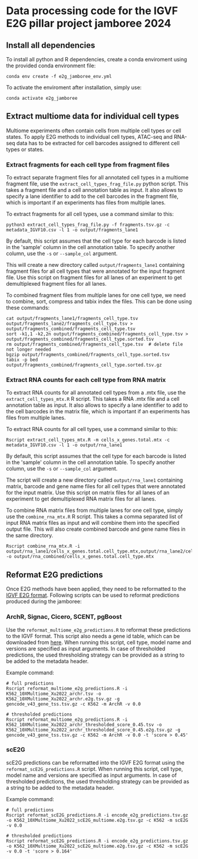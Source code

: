 # Data processing code for the IGVF E2G pillar project jamboree 2024

## Install all dependencies
To install all python and R dependencies, create a conda enviroment using the provided conda
environment file:
```
conda env create -f e2g_jamboree_env.yml
```

To activate the enviroment after installation, simply use:
```
conda activate e2g_jamboree
```

## Extract multiome data for individual cell types
Multiome experiments often contain cells from multiple cell types or cell states. To apply E2G
methods to individual cell types, ATAC-seq and RNA-seq data has to be extracted for cell barcodes
assigned to different cell types or states.

### Extract fragments for each cell type from fragment files
To extract separate fragment files for all annotated cell types in a multiome fragment file, use the
`extract_cell_types_frag_file.py` python script. This takes a fragment file and a cell annotation
table as input. It also allows to specify a lane identifier to add to the cell barcodes in the
fragment file, which is important if an experiments has files from multiple lanes.

To extract fragments for all cell types, use a command similar to this:
```
python3 extract_cell_types_frag_file.py -f fragments.tsv.gz -c metadata_IGVF10.csv -l 1 -o output/fragments_lane1
```

By default, this script assumes that the cell type for each barcode is listed in the 'sample' column
in the cell annotation table. To specify another column, use the `-s` or `--sample_col` argument.

This will create a new directory called `output/fragments_lane1` containing fragment files for all
cell types that were annotated for the input fragment file. Use this script on fragment files for
all lanes of an experiment to get demultiplexed fragment files for all lanes.

To combined fragment files from multiple lanes for one cell type, we need to combine, sort, compress
and tabix index the files. This can be done using these commands:
```
cat output/fragments_lane1/fragments_cell_type.tsv output/fragments_lane2/fragments_cell_type.tsv > output/fragments_combined/fragments_cell_type.tsv
sort -k1,1 -k2,2n output/fragments_combined/fragments_cell_type.tsv > output/fragments_combined/fragments_cell_type.sorted.tsv
rm output/fragments_combined/fragments_cell_type.tsv  # delete file not longer needed
bgzip output/fragments_combined/fragments_cell_type.sorted.tsv
tabix -p bed output/fragments_combined/fragments_cell_type.sorted.tsv.gz

```

### Extract RNA counts for each cell type from RNA matrix
To extract RNA counts for all annotated cell types from a .mtx file, use the
`extract_cell_types_mtx.R` R script. This takes a RNA .mtx file and a cell annotation table as
input. It also allows to specify a lane identifier to add to the cell barcodes in the matrix file,
which is important if an experiments has files from multiple lanes.

To extract RNA counts for all cell types, use a command similar to this:
```
Rscript extract_cell_types_mtx.R -m cells_x_genes.total.mtx -c metadata_IGVF10.csv -l 1 -o output/rna_lane1
```

By default, this script assumes that the cell type for each barcode is listed in the 'sample' column
in the cell annotation table. To specify another column, use the `-s` or `--sample_col` argument.

The script will create a new directory called `output/rna_lane1` containing matrix, barcode and gene
name files for all cell types that were annotated for the input matrix. Use this script on matrix
files for all lanes of an experiment to get demultiplexed RNA matrix files for all lanes.

To combine RNA matrix files from multiple lanes for one cell type, simply use the
`combine_rna_mtx.R` R script. This takes a comma separated list of input RNA matrix files as input
and will combine them into the specified output file. This will also create combined barcode and
gene name files in the same directory.
```
Rscript combine_rna_mtx.R -i output/rna_lane1/cells_x_genes.total.cell_type.mtx,output/rna_lane2/cells_x_genes.total.cell_type.mtx -o output/rna_combined/cells_x_genes.total.cell_type.mtx
```

## Reformat E2G predictions
Once E2G methods have been applied, they need to be reformatted to the
[IGVF E2G format](https://docs.google.com/spreadsheets/d/14cV-kO-wllGCDENiBmLYi_r0TMKUY7SMKyVbFFsAQFI/edit?usp=sharing). Following scripts can be used to reformat predictions produced during the jamboree:

### ArchR, Signac, Cicero, SCENT, pgBoost
Use the `reformat_multiome_e2g_predictions.R` to reformat these predictions to the IGVF format. This
script also needs a gene id table, which can be downloaded from 
[here](https://www.synapse.org/Synapse:syn63543830). When running this script, cell type, model name
and versions are specified as input arguments. In case of thresholded predictions, the used
thresholding strategy can be provided as a string to be added to the metadata header.

Example command:
```
# full predictions
Rscript reformat_multiome_e2g_predictions.R -i K562_10XMultiome_Xu2022_archr.tsv -o K562_10XMultiome_Xu2022_archr.e2g.tsv.gz -g gencode_v43_gene_tss.tsv.gz -c K562 -m ArchR -v 0.0

# thresholded predictions
Rscript reformat_multiome_e2g_predictions.R -i K562_10XMultiome_Xu2022_archr_thresholded_score_0.45.tsv -o K562_10XMultiome_Xu2022_archr_thresholded_score_0.45.e2g.tsv.gz -g gencode_v43_gene_tss.tsv.gz -c K562 -m ArchR -v 0.0 -t 'score > 0.45'
```

### scE2G
scE2G predictions can be reformatted into the IGVF E2G format using the
`reformat_scE2G_predictions.R` script. When running this script, cell type, model name and versions
are specified as input arguments. In case of thresholded predictions, the used thresholding strategy
can be provided as a string to be added to the metadata header.

Example command:
```
# full predictions
Rscript reformat_scE2G_predictions.R -i encode_e2g_predictions.tsv.gz -o K562_10XMultiome_Xu2022_scE2G_multiome.e2g.tsv.gz -c K562 -m scE2G -v 0.0

# thresholded predictions
Rscript reformat_scE2G_predictions.R -i encode_e2g_predictions.tsv.gz -o K562_10XMultiome_Xu2022_scE2G_multiome.e2g.tsv.gz -c K562 -m scE2G -v 0.0 -t 'score > 0.164'
```